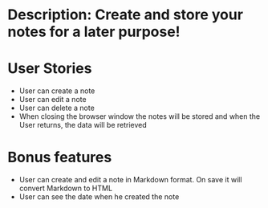 # Description: Create and store your notes for a later purpose!

# User Stories
* User can create a note
* User can edit a note
* User can delete a note
* When closing the browser window the notes will be stored and when the User returns, the data will be retrieved

# Bonus features
* User can create and edit a note in Markdown format. On save it will convert Markdown to HTML
* User can see the date when he created the note
